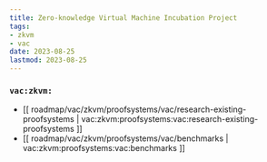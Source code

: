 ```yaml
---
title: Zero-knowledge Virtual Machine Incubation Project
tags:
- zkvm
- vac
date: 2023-08-25
lastmod: 2023-08-25
---
```


### `vac:zkvm:`

* [[ roadmap/vac/zkvm/proofsystems/vac/research-existing-proofsystems | vac:zkvm:proofsystems:vac:research-existing-proofsystems ]]
* [[ roadmap/vac/zkvm/proofsystems/vac/benchmarks | vac:zkvm:proofsystems:vac:benchmarks ]]

